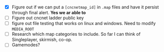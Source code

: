 - [x] Figure out if we can put a `[cncnetmap_id]` in `.map` files and have it persist through final alert. **Yes we ar able to**
- [ ] Figure out cncnet ladder public key
- [ ] figure out file testing that works on linux and windows. Need to modify `MEDIA_ROOT`
- [ ] Research which map categories to include. So far I can think of Singleplayer, skirmish, co-op.
- [ ] Gamemodes?
